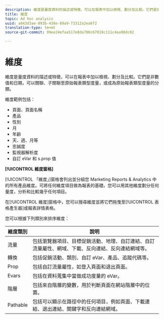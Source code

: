 ```yaml
---
description: 維度是量度資料的描述或特徵，可以在報表中加以檢視、劃分及比較。它們是非數值和日期，可以關聯、子關聯至原始報表類型度量，或成為原始報表類型度量的分類。
title: 維度
topic: Ad hoc analysis
uuid: a843d3ae-093b-438e-89a9-73312a2ea6f2
translation-type: tm+mt
source-git-commit: 99ee24efaa517e8da700c67818c111c4aa90dc02

---
```



# 維度

維度是量度資料的描述或特徵，可以在報表中加以檢視、劃分及比較。它們是非數值和日期，可以關聯、子關聯至原始報表類型度量，或成為原始報表類型度量的分類。

維度範例包括：

* 頁面、頁面名稱
* 產品
* 性別
* 月
* 年齡
* 天、週、月等
* 忠誠度
* 監視器解析度
* 自訂 eVar 和 s.prop 值

**[!UICONTROL 維度窗格]**

[!UICONTROL 「維度」]窗格會列出並分組您 Marketing Reports &amp; Analytics 中的所有產品維度。可將任何維度項目做為報表的基礎。您可以用其他維度劃分任何量度，分析和比較幾乎任何項目。

在[!UICONTROL 維度]窗格中，您可以搜尋維度並將它們拖曳至[!UICONTROL 表格產生器]或報表詳情表格。

您可以根據下列類別來排序維度：

| 維度類別 | 說明 |
|--- |--- |
| 流量 | 包括瀏覽器項目、目標促銷活動、地理、自訂連結、自訂流量屬性、網域、下載、反向連結、反向連結網域等。 |
| 轉換 | 包括促銷活動、類別、自訂 eVar、產品、追蹤代碼等。 |
| Prop | 包括自訂流量屬性，如登入頁面和退出頁面。 |
| Evars | 包括在資料蒐集中當做成功度量的 eVar。 |
| 階層 | 包括來自階層的變數，用於判斷頁面在網站階層中的位置。 |
| Pathable | 包括可以顯示在路徑中的任何項目，例如頁面、下載連結、退出連結、關鍵字和反向連結網域。 |
